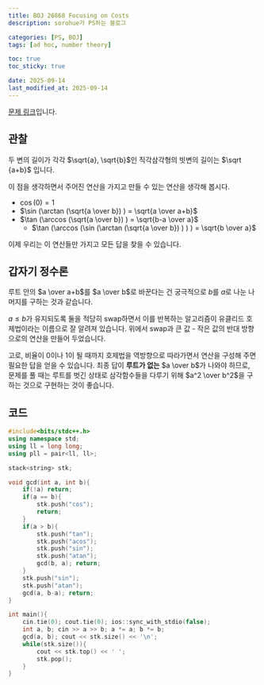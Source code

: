 ```yaml
---
title: BOJ 26868 Focusing on Costs
description: sorohue가 PS하는 블로그

categories: [PS, BOJ]
tags: [ad hoc, number theory]

toc: true
toc_sticky: true

date: 2025-09-14
last_modified_at: 2025-09-14
---
```


[문제 링크](https://boj.kr/26868)입니다.

## 관찰

두 변의 길이가 각각 $\sqrt{a}, \sqrt{b}$인 직각삼각형의 빗변의 길이는 $\sqrt {a+b}$ 입니다.

이 점을 생각하면서 주어진 연산을 가지고 만들 수 있는 연산을 생각해 봅시다.

- $\cos (0) = 1$
- $\sin (\arctan (\sqrt{a \over b}) ) = \sqrt{a \over a+b}$
- $\tan (\arccos (\sqrt{a \over b}) ) = \sqrt{b-a \over a}$
    - $\tan (\arccos (\sin (\arctan (\sqrt{a \over b}) ) ) ) = \sqrt{b \over a}$

이제 우리는 이 연산들만 가지고 모든 답을 찾을 수 있습니다.

## 갑자기 정수론

루트 안의 $a \over a+b$를 $a \over b$로 바꾼다는 건 궁극적으로 $b$를 $a$로 나눈 나머지를 구하는 것과 같습니다.

$a \le b$가 유지되도록 둘을 적당히 swap하면서 이를 반복하는 알고리즘이 유클리드 호제법이라는 이름으로 잘 알려져 있습니다. 위에서 swap과 큰 값 - 작은 값의 반대 방향으로의 연산을 만들어 두었습니다.

고로, 비율이 0이나 1이 될 때까지 호제법을 역방향으로 따라가면서 연산을 구성해 주면 필요한 답을 얻을 수 있습니다. 최종 답이 **루트가 없는** $a \over b$가 나와야 하므로, 문제를 풀 때는 루트를 벗긴 상태로 삼각함수들을 다루기 위해 $a^2 \over b^2$을 구하는 것으로 구현하는 것이 좋습니다.

## 코드

```cpp
#include<bits/stdc++.h>
using namespace std;
using ll = long long;
using pll = pair<ll, ll>;

stack<string> stk;

void gcd(int a, int b){
	if(!a) return;
	if(a == b){
		stk.push("cos");
		return;
	}
	if(a > b){
		stk.push("tan");
		stk.push("acos");
		stk.push("sin");
		stk.push("atan");
		gcd(b, a); return;
	}
	stk.push("sin");
	stk.push("atan");
	gcd(a, b-a); return;
}

int main(){
	cin.tie(0); cout.tie(0); ios::sync_with_stdio(false);
	int a, b; cin >> a >> b; a *= a; b *= b;
	gcd(a, b); cout << stk.size() << '\n';
	while(stk.size()){
		cout << stk.top() << ' ';
		stk.pop();
	}
}
```
